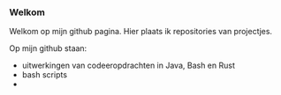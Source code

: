 ### Welkom

Welkom op mijn github pagina. Hier plaats ik repositories van projectjes.

Op mijn github staan:

- uitwerkingen van codeeropdrachten in Java, Bash en Rust
- bash scripts
- 
